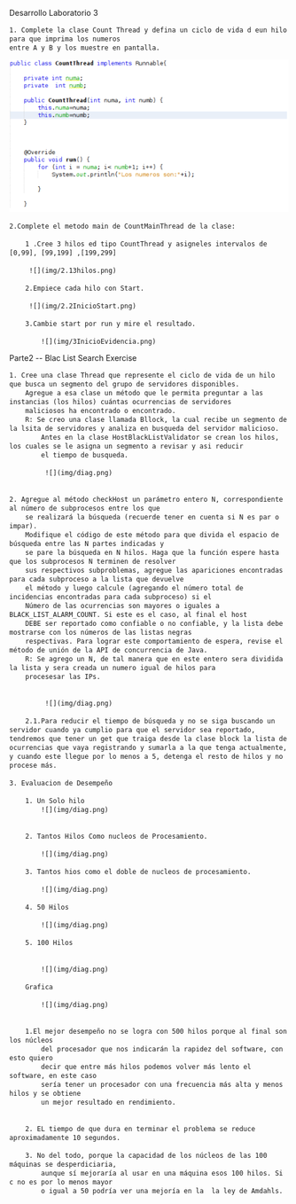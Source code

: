 Desarrollo Laboratorio 3

    1. Complete la clase Count Thread y defina un ciclo de vida d eun hilo para que imprima los numeros
    entre A y B y los muestre en pantalla.

![](img/1CounThread.png)


    2.Complete el metodo main de CountMainThread de la clase:

        1 .Cree 3 hilos ed tipo CountThread y asigneles intervalos de [0,99], [99,199] ,[199,299]

         ![](img/2.13hilos.png)

        2.Empiece cada hilo con Start.

         ![](img/2.2InicioStart.png)

        3.Cambie start por run y mire el resultado.

            ![](img/3InicioEvidencia.png)

Parte2 -- Blac List Search Exercise

    1. Cree una clase Thread que represente el ciclo de vida de un hilo que busca un segmento del grupo de servidores disponibles. 
        Agregue a esa clase un método que le permita preguntar a las instancias (los hilos) cuántas ocurrencias de servidores 
        maliciosos ha encontrado o encontrado.
        R: Se creo una clase llamada Bllock, la cual recibe un segmento de la lsita de servidores y analiza en busqueda del servidor malicioso.
            Antes en la clase HostBlackListValidator se crean los hilos, los cuales se le asigna un segmento a revisar y asi reducir
            el tiempo de busqueda.

             ![](img/diag.png)


    2. Agregue al método checkHost un parámetro entero N, correspondiente al número de subprocesos entre los que 
        se realizará la búsqueda (recuerde tener en cuenta si N es par o impar).    
        Modifique el código de este método para que divida el espacio de búsqueda entre las N partes indicadas y 
        se pare la búsqueda en N hilos. Haga que la función espere hasta que los subprocesos N terminen de resolver 
        sus respectivos subproblemas, agregue las apariciones encontradas para cada subproceso a la lista que devuelve 
        el método y luego calcule (agregando el número total de incidencias encontradas para cada subproceso) si el 
        Número de las ocurrencias son mayores o iguales a BLACK_LIST_ALARM_COUNT. Si este es el caso, al final el host 
        DEBE ser reportado como confiable o no confiable, y la lista debe mostrarse con los números de las listas negras 
        respectivas. Para lograr este comportamiento de espera, revise el método de unión de la API de concurrencia de Java. 
        R: Se agrego un N, de tal manera que en este entero sera dividida la lista y sera creada un numero igual de hilos para
        procesesar las IPs.
    

             ![](img/diag.png)

        2.1.Para reducir el tiempo de búsqueda y no se siga buscando un servidor cuando ya cumplio para que el servidor sea reportado, tendremos que tener un get que traiga desde la clase block la lista de ocurrencias que vaya registrando y sumarla a la que tenga actualmente, y cuando este llegue por lo menos a 5, detenga el resto de hilos y no procese más.
    
    3. Evaluacion de Desempeño

        1. Un Solo hilo
            ![](img/diag.png)
        

        2. Tantos Hilos Como nucleos de Procesamiento.

            ![](img/diag.png)

        3. Tantos hios como el doble de nucleos de procesamiento.

            ![](img/diag.png)

        4. 50 Hilos

            ![](img/diag.png)

        5. 100 Hilos 


            ![](img/diag.png)

        Grafica

            ![](img/diag.png)


        1.El mejor desempeño no se logra con 500 hilos porque al final son los núcleos 
            del procesador que nos indicarán la rapidez del software, con esto quiero 
            decir que entre más hilos podemos volver más lento el software, en este caso 
            sería tener un procesador con una frecuencia más alta y menos hilos y se obtiene 
            un mejor resultado en rendimiento.


        2. EL tiempo de que dura en terminar el problema se reduce aproximadamente 10 segundos.

        3. No del todo, porque la capacidad de los núcleos de las 100 máquinas se desperdiciaria, 
            aunque sí mejoraría al usar en una máquina esos 100 hilos. Si c no es por lo menos mayor 
            o igual a 50 podría ver una mejoría en la  la ley de Amdahls.


